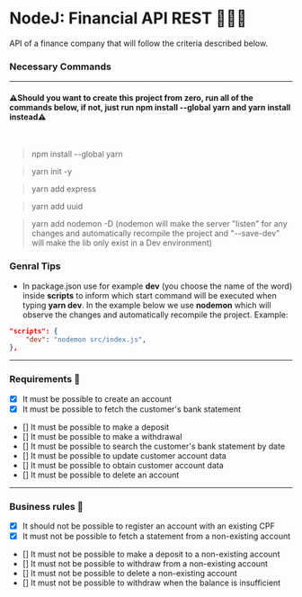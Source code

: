 # NodeJ: Financial API REST 🚀🚀🚀
API of a finance company that will follow the criteria described below.


### Necessary Commands 
---

#### ⚠️Should you want to create this project from zero, run all of the commands below, if not, just run **npm install --global yarn** and **yarn install** instead⚠️

<br>


> npm install --global yarn

> yarn init -y

> yarn add express

> yarn add uuid

> yarn add nodemon -D (nodemon will make the server "listen" for any changes and automatically recompile the project and "--save-dev" will make the lib only exist in a Dev environment)


### Genral Tips
- In package.json use for example **dev** (you choose the name of the word) inside **scripts** to inform which start command will be executed when typing **yarn dev**. In the example below we use **nodemon** which will observe the changes and automatically recompile the project. Example:

```json
"scripts": {
    "dev": "nodemon src/index.js",
},
```

---
### Requirements 📌

- [x] It must be possible to create an account
- [x] It must be possible to fetch the customer's bank statement
- [] It must be possible to make a deposit
- [] It must be possible to make a withdrawal
- [] It must be possible to search the customer's bank statement by date
- [] It must be possible to update customer account data
- [] It must be possible to obtain customer account data
- [] It must be possible to delete an account

---
### Business rules 📌

- [x] It should not be possible to register an account with an existing CPF
- [x] It must not be possible to fetch a statement from a non-existing account
- [] It must not be possible to make a deposit to a non-existing account
- [] It must not be possible to withdraw from a non-existing account
- [] It must not be possible to delete a non-existing account
- [] It must not be possible to withdraw when the balance is insufficient